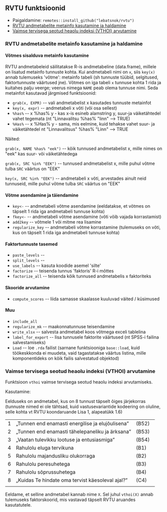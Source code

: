## RVTU funktsioonid

* Paigaldamine: `remotes::install_github("lebatsnok/rvtu")`
* [RVTU andmetabelite metainfo kasutamine ja haldamine](#metainfo)
* [Vaimse tervisega seotud heaolu indeksi (VTHOI) arvutamine](#vthoi)

### <a name="metainfo"></a>RVTU andmetabelite metainfo kasutamine ja haldamine

#### Võtmes sisalduva metainfo kasutamine

RVTU  andmetabeleid säilitatakse R-is andmetabeline (data.frame), millele on lisatud metainfo tunnuste kohta. Kui andmetabeli nimi on `x`, siis `key(x)` annab tulemuseks 'võtme': metainfo tabeli (sh tunnuste tüübid, selgitused, faktortunnuste väärtused jne). Võtmes on iga tabeli `x` tunnuse kohta 1 rida ja kuitahes palju veerge; veerus nimega `NAME` peab olema tunnuse nimi. Seda metainfot kasutavad järgmised funktsioonid:

* `grab(x, EXPR)` -- vali andmetabelist x kasutades tunnuste metainfot
* `key(x, expr)`  -- andmetabeli x võti (või osa sellest)
* `%has%`         -- x %has% y - kas x-is esineb alamstring y, suur-ja väiketähtedel vahet tegemata (nt "Linnavalitsu %has% "linn" --> TRUE)
* `%Has%`         -- x %Has% y - sama, mis eelmine, kuid tehakse vahet suur- ja väiketähtedel nt "Linnavalitsus" %has% "Linn" --> TRUE

Näited:

`grab(x, NAME %has% "eek")`  -- kõik tunnused andmetabelist x, mille nimes on "eek" kas suur- või väiketähtedega

`grab(x, SRC %in% "EEK")`    -- tunnused andmetabelist x, mille puhul võtme tulba `SRC` väärtus on "EEK"

`key(x, SRC %in% "EEK")`     -- andmetabeli x võti, arvestades ainult neid tunnuseid, mille puhul võtme tulba `SRC` väärtus on "EEK"

#### Võtme asendamine ja täiendamine

* `key<-`             -- andmetabeli võtme asendamine (eeldatakse, et võtmes on täpselt 1 rida iga andmetabeli tunnuse kohta)
* `fkey<-`            -- andmetabeli võtme asendamine (võti võib vajada korrastamist)
* `add2key`           -- võtmele 1 või mitme rea lisamine
* `regularize_key`    -- andmetabeli võtme korrastamine (tulemuseks on võti, kus on täpselt 1 rida iga andmetabeli tunnuse kohta)

#### Faktortunnuste tasemed

* `paste_levels`      -- 
* `split_levels`      --
* `use_labels`        -- kasuta koodide asemel 'silte'
* `factorize`         -- teisenda tunnus 'faktoris' R-i mõttes
* `factorize_all`     -- teisenda kõik tunnused andmetabelis x faktoriteks

#### Skooride arvutamine
* `compute_scores`    -- liida samasse skaalasse kuuluvad väited / küsimused


#### Muu

* `include_all` 
* `regularize_mk`     -- maakonnatunnuse teisendamine
* `write_xlsx`        -- salvesta andmetabel koos võtmega exceli tablelina
* `label_for_export`  -- lisa tunnusele faktorite väärtused (nt SPSS-i failina salvestamiseks)
* `Load`              -- loe `.rda` failist (sarnane funktsiooniga `base::load`, kuid töökeskkonda ei muudeta, vaid tagastatakse väärtus listina, mille komponentideks on kõik failis salvestatud objektod)

### <a name="vthoi"></a>Vaimse tervisega seotud heaolu indeksi (VTHOI) arvutamine

Funktsioon `vthoi` vaimse tervisega seotud heaolu indeksi arvutamiseks. 

Kasutamine:

Eelduseks on andmetabel, kus on 8 tunnust täpselt õiges järjekorras (tunnuste nimed ei ole tähtsad, kuid vastusevariantide kodeering on oluline, selle kohta vt RVTU koondaruande Lisa 1, alapeatükk 1.6)

|  |                                                 |       |
|--|-------------------------------------------------|-------|
| 1|„Tunnen end enamasti energilise ja elujõulisena” |(B52)  |
| 2|„Tunnen end enamasti tähelepaneliku ja ärksana”  |(B53)  |
| 3|„Vaatan tulevikku lootuse ja entusiasmiga”       |(B54)  |
| 4|Rahulolu eluga tervikuna                         |(B1)   |
| 5|Rahulolu majandusliku olukorraga                 |(B2)   |
| 6|Rahulolu peresuhetega                            |(B3)   |
| 7|Rahulolu sõprussuhetega                          |(B4)   |
| 8|„Kuidas Te hindate oma tervist käesoleval ajal?” |(C4)   |
|  |                                                 |       |

Eeldame, et selline andmetabel kannab nime `X`. Sel juhul `vthoi(X)` annab tulemuseks faktorskoorid, mis vastavad täpselt RVTU aruandes kasutatutele. 
